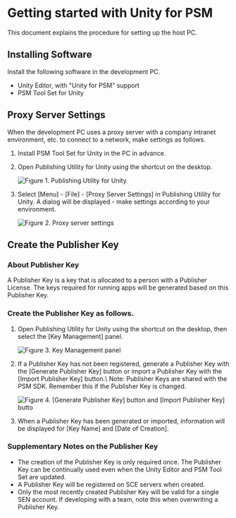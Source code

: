 Getting started with Unity for PSM
===

This document explains the procedure for setting up the host PC.

## Installing Software

Install the following software in the development PC.

* Unity Editor, with "Unity for PSM" support
* PSM Tool Set for Unity

## Proxy Server Settings

When the development PC uses a proxy server with a company intranet environment, etc. to connect to a network, make settings as follows.

1. Install PSM Tool Set for Unity in the PC in advance.
1. Open Publishing Utility for Unity using the shortcut on the desktop.

    ![Figure 1.  Publishing Utility for Unity](../uploads/Main/PublishingUtilityforUnity.png) 

1.  Select [Menu] - [File] - [Proxy Server Settings] in Publishing Utility for Unity. A dialog will be displayed - make settings according to your environment.

    ![Figure 2.  Proxy server settings](../uploads/Main/ProxyServerSettings.png) 

## Create the Publisher Key

### About Publisher Key
A Publisher Key is a key that is allocated to a person with a Publisher License. The keys required for running apps will be generated based on this Publisher Key.

### Create the Publisher Key as follows.
1. Open Publishing Utility for Unity using the shortcut on the desktop, then select the [Key Management] panel.

    ![Figure 3.  Key Management panel](../uploads/Main/KeyManagementPanel.png) 

1. If a Publisher Key has not been registered, generate a Publisher Key with the [Generate Publisher Key] button or import a Publisher Key with the [Import Publisher Key] button.\\
Note: Publisher Keys are shared with the PSM SDK. Remember this if the Publisher Key is changed.

    ![Figure 4.  [Generate Publisher Key] button and [Import Publisher Key] butto](../uploads/Main/KeyManagementPanel_PubKey.png) 

1. When a Publisher Key has been generated or imported, information will be displayed for [Key Name] and [Date of Creation].

### Supplementary Notes on the Publisher Key

* The creation of the Publisher Key is only required once. The Publisher Key can be continually used even when the Unity Editor and PSM Tool Set are updated.
* A Publisher Key will be registered on SCE servers when created.
* Only the most recently created Publisher Key will be valid for a single SEN account. If developing with a team, note this when overwriting a Publisher Key. 

